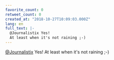 ```yaml
---
favorite_count: 0
retweet_count: 0
created_at: "2018-10-27T10:09:03.000Z"
lang: en
full_text: |-
  @Journalistix Yes!
  At least when it's not raining ;-)
---
```


[@Journalistix](https://twitter.com/Journalistix) Yes! At least when it's not
raining ;-)
